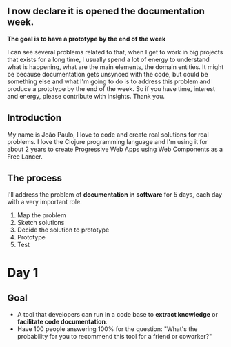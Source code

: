 ## I now declare it is opened the documentation week.
**The goal is to have a prototype by the end of the week**

I can see several problems related to that, when I get to work in big projects that exists for a long time, I usually 
spend a lot of energy to understand what is happening, what are the main elements, the domain entities. It might be because documentation gets unsynced with the code, but could be something else and what I'm going to do is to address this problem and produce a prototype by the end of the week. So if you have time, interest and energy, please contribute with insights. Thank you.

## Introduction
My name is João Paulo, I love to code and create real solutions for real problems. I love the Clojure programming language and I'm using it for about 2 years to create Progressive Web Apps using Web Components as a Free Lancer.

## The process
I'll address the problem of **documentation in software** for 5 days, each day with a very important role.

1. Map the problem
2. Sketch solutions
3. Decide the solution to prototype
4. Prototype
5. Test

# Day 1
## Goal
- A tool that developers can run in a code base to **extract knowledge** or **facilitate code documentation**.
- Have 100 people answering 100% for the question: "What's the probability for you to recommend this tool for a friend or coworker?"
